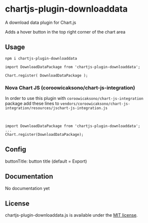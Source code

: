 # chartjs-plugin-downloaddata

A download data  plugin for Chart.js

Adds a hover button in the top right corner of the chart area

## Usage

`npm i chartjs-plugin-downloaddata`

`import DownloadDataPackage from 'chartjs-plugin-downloaddata';`

`Chart.register(
    DownloadDataPackage
);`

### Nova Chart JS (coroowicaksono/chart-js-integration)

In order to use this plugin with `coroowicaksono/chart-js-integration` package add these lines to `vendors/coroowicaksono/chart-js-integration/resources/jschart-js-integration.js`

<br>

`import DownloadDataPackage from 'chartjs-plugin-downloaddata';`<br>
`...`<br>
`Chart.register(DownloadDataPackage);`

## Config

buttonTitle: button title (default = Export)

## Documentation

No documentation yet

## License

chartjs-plugin-downloaddata.js is available under the [MIT license](https://opensource.org/licenses/MIT).
